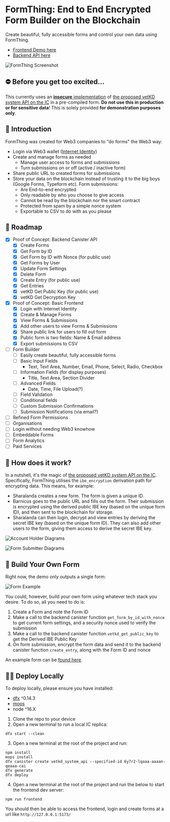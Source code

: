 # FormThing: End to End Encrypted Form Builder on the Blockchain

Create beautiful, fully accessible forms and control your own data using FormThing.

- [Frontend Demo here](https://6w54s-qaaaa-aaaan-qeaba-cai.icp0.io/)
- [Backend API here](https://a4gq6-oaaaa-aaaab-qaa4q-cai.raw.icp0.io/?id=676xo-giaaa-aaaan-qeaaq-cai)

![FormThing Screenshot](/src/form_thing_frontend/public/images/screenshot.jpg 'FormThing Screenshot')

## ⛔️ Before you get too excited...

This currently uses an [**insecure** implementation](../../rust/vetkd/src/system_api) of [the proposed vetKD system API on the IC](https://github.com/dfinity/interface-spec/pull/158) in a pre-compiled form. **Do not use this in production or for sensitive data**! This is solely provided **for demonstration purposes only**.

## 👋 Introduction

FormThing was created for Web3 companies to "do forms" the Web3 way:

- Login via Web3 wallet ([Internet Identity](https://identity.ic0.app/))
- Create and manage forms as needed
  - Manage user access to forms and submissions
  - Turn submissions on or off (active / inactive form)
- Share public URL to created forms for submissions
- Store your data on the blockchain instead of trusting it to the big boys (Google Forms, Typeform etc). Form submissions:
  - Are End-to-end encrypted
  - Only readable by who you choose to give access
  - Cannot be read by the blockchain nor the smart contract
  - Protected from spam by a simple nonce system
  - Exportable to CSV to do with as you please

## 🚀 Roadmap

- [x] Proof of Concept: Backend Canister API
  - [x] Create Forms
  - [x] Get Form by ID
  - [x] Get Form by ID with Nonce (for public use)
  - [x] Get Forms by User
  - [x] Update Form Settings
  - [x] Delete Form
  - [x] Create Entry (for public use)
  - [x] Get Entries
  - [x] vetKD Get Public Key (for public use)
  - [x] vetKD Get Decryption Key
- [x] Proof of Concept: Basic Frontend
  - [x] Login with Internet Identity
  - [x] Create & Manage Forms
  - [x] View Forms & Submissions
  - [x] Add other users to view Forms & Submissions
  - [x] Share public link for users to fill out form
  - [x] Public form is two fields: Name & Email address
  - [x] Export submissions to CSV
- [ ] Form Builder
  - [ ] Easily create beautiful, fully accessible forms
  - [ ] Basic Input Fields
    - Text, Text Area, Number, Email, Phone, Select, Radio, Checkbox
  - [ ] Information Fields (for display purposes)
    - Title, Text Area, Section Divider
  - [ ] Advanced Fields
    - Date, Time, File Upload(?)
  - [ ] Field Validation
  - [ ] Conditional fields
  - [ ] Custom Submission Confirmations
  - [ ] Submission Notifications (via email?)
- [ ] Refined Form Permissions
- [ ] Organisations
- [ ] Login without needing Web3 knowhow
- [ ] Embeddable Forms
- [ ] Form Analytics
- [ ] Paid Services

## 👀 How does it work?

In a nutshell, it's the magic of [the proposed vetKD system API on the IC](https://github.com/dfinity/interface-spec/pull/158). Specifically, FormThing utilises the `ibe_encryption` derivation path for encrypting data. This means, for example:

- Sharalanda creates a new form. The form is given a unique ID.
- Barnicus goes to the public URL and fills out the form. Their submission is encrypted using the derived public IBE key (based on the unique form ID), and then sent to the blockchain for storage.
- Sharalanda can then login, decrypt and view entries by deriving the secret IBE key (based on the unique form ID). They can also add other users to the form, giving them access to derive the secret IBE key.

![Account Holder Diagrams](/readme/formthing-notesv2-account.jpg 'Account Holder Diagrams')

![Form Submitter Diagrams](/readme/formthing-notesv2-submitter.jpg 'Form Submitter Diagrams')

## 📝 Build Your Own Form

Right now, the demo only outputs a single form:

![Form Example](/readme/formthing-form-example.png 'Form Example')

You could, however, build your own form using whatever tech stack you desire. To do so, all you need to do is:

1. Create a Form and note the Form ID
2. Make a call to the backend canister function `get_form_by_id_with_nonce` to get current form settings, and a security nonce used to verify the submission
3. Make a call to the backend canister function `vetkd_get_public_key` to get the Derived IBE Public Key
4. On form submission, encrypt the form data and send it to the backend canister function `create_entry`, along with the Form ID and nonce

An example form can be [found here](https://github.com/conorseed/formthing_poc/blob/main/src/form_thing_frontend/src/components/PublicFormPage.vue).

## 👩‍💻 Deploy Locally

To deploy locally, please ensure you have installed:

- [dfx](https://internetcomputer.org/docs/current/developer-docs/setup/install/) ^0.14.3
- [mops](https://mops.one/docs/install)
- node ^16.X

1. Clone the repo to your device
2. Open a new terminal to run a local IC replica:

```
dfx start --clean
```

3. Open a new terminal at the root of the project and run:

```
npm install
mops install
dfx canister create vetkd_system_api --specified-id 6y7r2-lqaaa-aaaan-qeaaa-cai
dfx generate
dfx deploy
```

4. Open a new terminal at the root of the project and run the below to start the frontend dev server:

```
npm run frontend
```

You should then be able to access the frontend, login and create forms at a url like `http://127.0.0.1:5173/`
